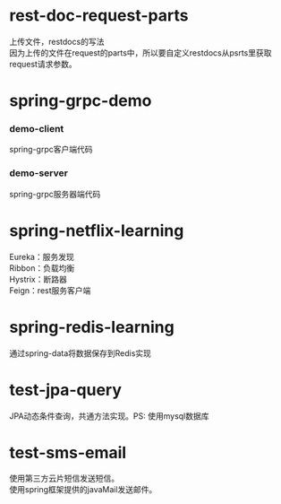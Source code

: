 # rest-doc-request-parts
上传文件，restdocs的写法<br/>
因为上传的文件在request的parts中，所以要自定义restdocs从psrts里获取request请求参数。

# spring-grpc-demo
### demo-client
spring-grpc客户端代码

### demo-server
spring-grpc服务器端代码

# spring-netflix-learning
Eureka：服务发现<br/>
Ribbon：负载均衡<br/>
Hystrix：断路器<br/>
Feign：rest服务客户端

# spring-redis-learning
通过spring-data将数据保存到Redis实现

# test-jpa-query
JPA动态条件查询，共通方法实现。PS: 使用mysql数据库

# test-sms-email
使用第三方云片短信发送短信。<br/>
使用spring框架提供的javaMail发送邮件。